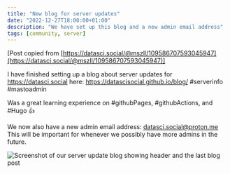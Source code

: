 ```yaml
---
title: "New blog for server updates"
date: "2022-12-27T18:00:00+01:00"
description: "We have set up this blog and a new admin email address"
tags: [community, server]
---
```


[Post copied from [https://datasci.social/@mszll/109586707593045947](https://datasci.social/@mszll/109586707593045947)]

I have finished setting up a blog about server updates for https://datasci.social here: https://datascisocial.github.io/blog/ #serverinfo #mastoadmin  

Was a great learning experience on #githubPages, #githubActions, and #Hugo 👍  

We now also have a new admin email address: datasci.social@proton.me
This will be important for whenever we possibly have more admins in the future.

![Screenshot of our server update blog showing header and the last blog post](https://datascisocial.github.io/blog/images/blogscreenshot20221227.png "Screenshot of our server update blog showing header and the last blog post")